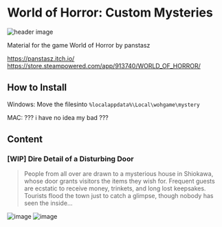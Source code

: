 # World of Horror: Custom Mysteries

![header image](https://cdn.akamai.steamstatic.com/steam/apps/913740/header.jpg?t=1703236730)

Material for the game World of Horror by panstasz

https://panstasz.itch.io/
https://store.steampowered.com/app/913740/WORLD_OF_HORROR/


## How to Install

Windows: Move the filesinto `%localappdata%\Local\wohgame\mystery`

MAC: ??? i have no idea my bad ???

## Content

### [WIP] Dire Detail of a Disturbing Door

> People from all over are drawn to a mysterious house in Shiokawa, whose door grants visitors the items they wish for. Frequent guests are ecstatic to receive money, trinkets, and long lost keepsakes. Tourists flood the town just to catch a glimpse, though nobody has seen the inside...

![image](https://i.imgur.com/2Fu0Gul.png)
![image](https://i.imgur.com/3EeODR0.png)
